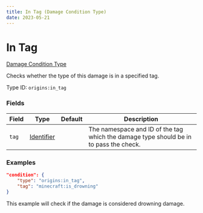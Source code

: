 ```yaml
---
title: In Tag (Damage Condition Type)
date: 2023-05-21
---
```


# In Tag

[Damage Condition Type](../damage_condition_types.md)

Checks whether the type of this damage is in a specified tag.

Type ID: `origins:in_tag`


### Fields

Field | Type | Default | Description
------|------|---------|------------
`tag` | [Identifier](../data_types/identifier.md) | | The namespace and ID of the tag which the damage type should be in to pass the check.


### Examples

```json
"condition": {
    "type": "origins:in_tag",
    "tag": "minecraft:is_drowning"
}
```

This example will check if the damage is considered drowning damage.
